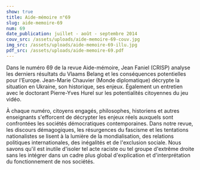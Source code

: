 ```yaml
---
show: true
title: Aide-mémoire n°69
slug: aide-memoire-69
num: 69
date_publication: juillet - août - septembre 2014
couv_src: /assets/uploads/aide-memoire-69-couv.jpg
img_src: /assets/uploads/aide-memoire-69-illu.jpg
pdf_src: /assets/uploads/aide-memoire-69.pdf
---
```


Dans le numéro 69 de la revue Aide-mémoire, Jean Faniel (CRISP) analyse les derniers résultats du Vlaams Belang et les conséquences potentielles pour l'Europe. Jean-Marie Chauvier (Monde diplomatique) décrypte la situation en Ukraine, son historique, ses enjeux. Également un entretien avec le doctorant Pierre-Yves Hurel sur les potentialités citoyennes du jeu vidéo. 
 
À chaque numéro, citoyens engagés, philosophes, historiens et autres enseignants s'efforcent de décrypter les enjeux réels auxquels sont confrontées les sociétés démocratiques contemporaines. Dans notre revue, les discours démagogiques, les résurgences du fascisme et les tentations nationalistes se lisent à la lumière de la mondialisation, des relations politiques internationales, des inégalités et de l'exclusion sociale. Nous savons qu'il est inutile d'isoler tel acte raciste ou tel groupe d'extrême droite sans les intégrer dans un cadre plus global d'explication et d'interprétation du fonctionnement de nos sociétés.